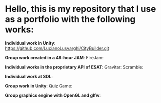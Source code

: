 # Hello, this is my repository that I use as a portfolio with the following works:

**Individual work in Unity**: https://github.com/LucianoLusvarghi/CityBuilder.git

**Group work created in a 48-hour JAM**:
FireJam:

**Individual works in the proprietary API of ESAT**:
Gravitar:
Scramble:

**Individual work at SDL**:
 

**Group work in Unity**:
Quiz Game:

**Group graphics engine with OpenGL and glfw**:



